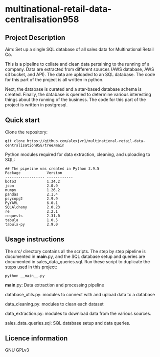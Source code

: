 # multinational-retail-data-centralisation958

## Project Description

Aim: Set up a single SQL database of all sales data for Multinational Retail Co. 

This is a pipeline to collate and clean data pertaining to the running of a company. Data are extracted from different sources (AWS database, AWS s3 bucket, and API). The data are uploaded to an SQL database. The code for this part of the project is all written in python. 

Next, the database is curated and a star-based database schema is created. Finally, the database is queried to determine various interesting things about the running of the business. The code for this part of the project is written in postgresql. 


## Quick start

Clone the repository: 
```
git clone https://github.com/alexjvr1/multinational-retail-data-centralisation958/tree/main
```

Python modules required for data extraction, cleaning, and uploading to SQL: 
```
## The pipeline was created in Python 3.9.5 
Package            Version
------------------ ------------
boto3              1.34.2
json               2.0.9
numpy              1.26.2
pandas             2.1.4
psycopg2           2.9.9
PyYAML             6.0.1
SQLAlchemy         2.0.23
re                 2.2.1
requests           2.31.0
tabula             1.0.5
tabula-py          2.9.0
```




## Usage instructions

The src/ directory contains all the scripts. The step by step pipeline is documented in __main__.py, and the SQL database setup and queries are documented in sales_data_queries.sql. Run these script to duplicate the steps used in this project:

```
python __main__.py
```

__main__.py: Data extraction and processing pipeline

database_utils.py: modules to connect with and upload data to a database 

data_cleaning.py: modules to clean each dataset

data_extraction.py: modules to download data from the various sources. 

sales_data_queries.sql: SQL database setup and data queries. 

## Licence information

GNU GPLv3
